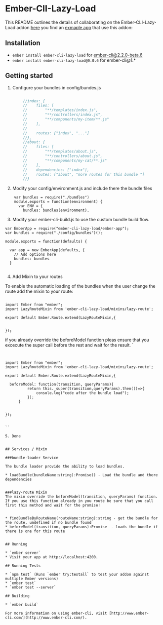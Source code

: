 # Ember-ClI-Lazy-Load

This README outlines the details of collaborating on the Ember-CLI-Lazy-Load addon [here](https://github.com/B-Stefan/ember-cli-lazy-load-example) you find an [exmaple app](https://github.com/B-Stefan/ember-cli-lazy-load-example) that use this addon: 

## Installation

* `ember install ember-cli-lazy-load`  for ember-cli@2.2.0-beta.6
* `ember install ember-cli-lazy-load@0.0.6`  for ember-cli@1.*


## Getting started 


1. Configure your bundles in config/bundes.js 

```javascript 

        //index: {
        //    files: [
        //        "**/templates/index.js",
        //        "**/controllers/index.js",
        //        "**/components/my-item/**.js"
        //    ],
        //
        //    routes: ["index", "..."]
        //},
        //about: {
        //    files: [
        //        "**/templates/about.js",
        //        "**/controllers/about.js",
        //        "**/components/my-cat/**.js"
        //    ],
        //    dependencies: ["index"],
        //    routes: ["about", "more routes for this bundle "]
        //}
```


2. Modify your config/environment.js and include there the bundle files 

```
    var bundles = require("./bundles")
    module.exports = function(environment) {
      var ENV = {
        bundles: bundles(environment),
```

3. Modify your ember-cli-build.js to use the custom bundle build flow. 

```
var EmberApp = require("ember-cli-lazy-load/ember-app");
var bundles = require("./config/bundles")();

module.exports = function(defaults) {

  var app = new EmberApp(defaults, {
    // Add options here
    bundles: bundles
  }


````

4. Add Mixin to your routes 

To enable the automatic loading of the bundles when the user change the route add the mixin to your route: 

```

import Ember from "ember";
import LazyRouteMixin from 'ember-cli-lazy-load/mixins/lazy-route';

export default Ember.Route.extend(LazyRouteMixin,{

   
});

```

if you already override the beforeModel function pleas ensure that you excecute the super call before the rest and wait for the result. `

```


import Ember from "ember";
import LazyRouteMixin from 'ember-cli-lazy-load/mixins/lazy-route';

export default Ember.Route.extend(LazyRouteMixin,{

  beforeModel: function(transition, queryParams){
          return this._super(transition,queryParams).then(()=>{
              console.log("code after the bundle load");
          });
      }

   
});


``
 
5. Done 


## Services / Mixin

###bundle-loader Service

The bundle loader provide the ability to load bundles. 

* loadBundle(bundleName:string):Promise() - Load the bundle and there dependencies 


###lazy-route Mixin 
The mixin override the beforeModel(transition, queryParams) function. 
If you use this function already in you route be sure that you call first this method and wait for the promise!  


* findBundleByRouteName(routeName:string):string - get the bundle for the route, undefined if no bundle found 
* beforeModel(transition, queryParams):Promise  - loads the bundle if there is one for this route 


## Running

* `ember server`
* Visit your app at http://localhost:4200.

## Running Tests

* `npm test` (Runs `ember try:testall` to test your addon against multiple Ember versions)
* `ember test`
* `ember test --server`

## Building

* `ember build`

For more information on using ember-cli, visit [http://www.ember-cli.com/](http://www.ember-cli.com/).
